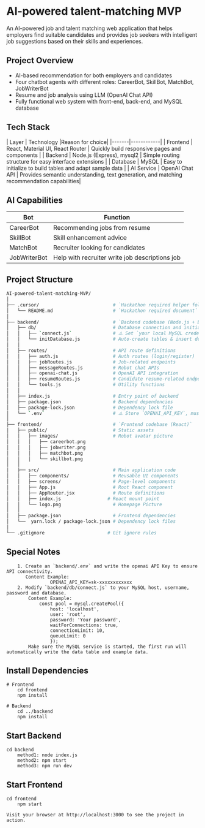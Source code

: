 # AI-powered talent-matching MVP

An AI-powered job and talent matching web application that helps employers find suitable candidates and provides job seekers with intelligent job suggestions based on their skills and experiences.

## Project Overview

- AI-based recommendation for both employers and candidates
- Four chatbot agents with different roles: CareerBot, SkillBot, MatchBot, JobWriterBot
- Resume and job analysis using LLM (OpenAI Chat API)
- Fully functional web system with front-end, back-end, and MySQL database

## Tech Stack

| Layer | Technology |Reason for choice|
|-------|------------|
| Frontend | React, Material UI, React Router | Quickly build responsive pages and components  |
| Backend | Node.js (Express), mysql2 | Simple routing structure for easy interface extensions |
| Database | MySQL | Easy to initialize to build tables and adapt sample data  |
| AI Service | OpenAI Chat API | Provides semantic understanding, text generation, and matching recommendation capabilities|

## AI Capabilities

| Bot | Function |
|-------|------------|
| CareerBot | Recommending jobs from resume |
| SkillBot | Skill enhancement advice |
| MatchBot | Recruiter looking for candidates |
| JobWriterBot | Help with recruiter write job descriptions job |

## Project Structure
```bash
AI-powered-talent-matching-MVP/
│
├── .cursor/                           # `Hackathon required helper folder`
│   └── README.md                      # `Hackathon required document`
│
├── backend/                           # `Backend codebase (Node.js + Express)`
│   ├── db/                            # Database connection and initialization
│   │   ├── `connect.js`               # ⚠️ Set `your local MySQL credentials` when deployment
│   │   └── initDatabase.js            # Auto-create tables & insert demo data
│   │
│   ├── routes/                        # API route definitions
│   │   ├── auth.js                    # Auth routes (login/register)
│   │   ├── jobRoutes.js               # Job-related endpoints
│   │   ├── messageRoutes.js           # Robot chat APIs
│   │   ├── openai-chat.js             # OpenAI API integration
│   │   ├── resumeRoutes.js            # Candidate resume-related endpoints
│   │   └── tools.js                   # Utility functions
│   │
│   ├── index.js                       # Entry point of backend
│   ├── package.json                   # Backend dependencies
│   ├── package-lock.json              # Dependency lock file
│   └── `.env`                         # ⚠️ Store `OPENAI_API_KEY`, must create manually when deployment
│
├── frontend/                          # `Frontend codebase (React)`
│   ├── public/                        # Static assets
│   │   ├── images/                    # Robot avatar picture
│   │   │   ├── careerbot.png
│   │   │   ├── jobwriter.png
│   │   │   ├── matchbot.png
│   │   │   └── skillbot.png         
│   │
│   ├── src/                           # Main application code
│   │   ├── components/                # Reusable UI components
│   │   ├── screens/                   # Page-level components
│   │   ├── App.js                     # Root React component
│   │   ├── AppRouter.jsx              # Route definitions
│   │   ├── index.js                 # React mount point
│   │   └── logo.png                   # Homepage Picture
│   │
│   ├── package.json                   # Frontend dependencies
│   └──  yarn.lock / package-lock.json # Dependency lock files
│
└── .gitignore                       # Git ignore rules
```
## Special Notes
```text
    1. Create an `backend/.env` and write the openai API Key to ensure API connectivity.
       Content Example:
                OPENAI_API_KEY=sk-xxxxxxxxxxxx
    2. Modify `backend/db/connect.js` to your MySQL host, username, password and database.
        Content Example:
            const pool = mysql.createPool({
                host: 'localhost',
                user: 'root',
                password: 'Your password',
                waitForConnections: true,
                connectionLimit: 10,
                queueLimit: 0
                });
        Make sure the MySQL service is started, the first run will automatically write the data table and example data.
```
## Install Dependencies
    # Frontend
        cd frontend
        npm install

    # Backend
        cd ../backend
        npm install

## Start Backend

    cd backend
        method1: node index.js
        method2: npm start
        method3: npm run dev

## Start Frontend

    cd frontend
        npm start

    Visit your browser at http://localhost:3000 to see the project in action.